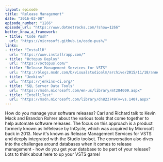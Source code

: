 ```yaml
---
layout: episode
title: "Release Management"
date: "2016-03-08"
episode_number: "1266"
episode_url: "https://www.dotnetrocks.com/?show=1266"
better_know_a_framework:
- title: "Code Push"
  url: "https://microsoft.github.io/code-push/"
links:
- title: "InstallR"
  url: "https://www.installrapp.com/"
- title: "Octopus Deploy"
  url: "https://octopus.com/"
- title: "Release Management Services for VSTS"
  url: "http://blogs.msdn.com/b/visualstudioalm/archive/2015/11/18/announcing-the-new-release-management-service-in-visual-studio-team-services.aspx"
- title: "Jenkins"
  url: "https://jenkins-ci.org/"
- title: "SQL Server Data Tools"
  url: "https://msdn.microsoft.com/en-us/library/mt204009.aspx"
- title: "IntelliTest"
  url: "https://msdn.microsoft.com/library/dn823749(v=vs.140).aspx"
---
```


How do you manage your software releases? Carl and Richard talk to Kevin Mack and Brandon Rohrer about the various tools that come together to help automate software releases. The focus on this approach is a product formerly known as InRelease by InCycle, which was acquired by Microsoft back in 2013. Now it's known as Release Management Services for VSTS and deeply integrated with the Studio toolset. The conversation also dives into the challenges around databases when it comes to release management - how do you get your database to be part of your release? Lots to think about here to up your VSTS game!
